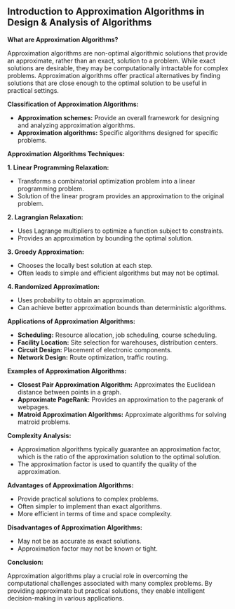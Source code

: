 ## Introduction to Approximation Algorithms in Design & Analysis of Algorithms

**What are Approximation Algorithms?**

Approximation algorithms are non-optimal algorithmic solutions that provide an approximate, rather than an exact, solution to a problem. While exact solutions are desirable, they may be computationally intractable for complex problems. Approximation algorithms offer practical alternatives by finding solutions that are close enough to the optimal solution to be useful in practical settings.

**Classification of Approximation Algorithms:**

- **Approximation schemes:** Provide an overall framework for designing and analyzing approximation algorithms.
- **Approximation algorithms:** Specific algorithms designed for specific problems.


**Approximation Algorithms Techniques:**

**1. Linear Programming Relaxation:**
- Transforms a combinatorial optimization problem into a linear programming problem.
- Solution of the linear program provides an approximation to the original problem.


**2. Lagrangian Relaxation:**
- Uses Lagrange multipliers to optimize a function subject to constraints.
- Provides an approximation by bounding the optimal solution.


**3. Greedy Approximation:**
- Chooses the locally best solution at each step.
- Often leads to simple and efficient algorithms but may not be optimal.


**4. Randomized Approximation:**
- Uses probability to obtain an approximation.
- Can achieve better approximation bounds than deterministic algorithms.


**Applications of Approximation Algorithms:**

- **Scheduling:** Resource allocation, job scheduling, course scheduling.
- **Facility Location:** Site selection for warehouses, distribution centers.
- **Circuit Design:** Placement of electronic components.
- **Network Design:** Route optimization, traffic routing.


**Examples of Approximation Algorithms:**

- **Closest Pair Approximation Algorithm:** Approximates the Euclidean distance between points in a graph.
- **Approximate PageRank:** Provides an approximation to the pagerank of webpages.
- **Matroid Approximation Algorithms:** Approximate algorithms for solving matroid problems.


**Complexity Analysis:**

- Approximation algorithms typically guarantee an approximation factor, which is the ratio of the approximation solution to the optimal solution.
- The approximation factor is used to quantify the quality of the approximation.


**Advantages of Approximation Algorithms:**

- Provide practical solutions to complex problems.
- Often simpler to implement than exact algorithms.
- More efficient in terms of time and space complexity.


**Disadvantages of Approximation Algorithms:**

- May not be as accurate as exact solutions.
- Approximation factor may not be known or tight.


**Conclusion:**

Approximation algorithms play a crucial role in overcoming the computational challenges associated with many complex problems. By providing approximate but practical solutions, they enable intelligent decision-making in various applications.